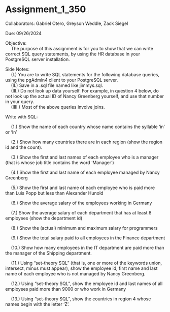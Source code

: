 # Assignment_1_350

Collaborators: Gabriel Otero, Greyson Weddle, Zack Siegel

Due: 09/26/2024

Objective: <br/>
&emsp; The purpose of this assignment is for you to show that we can write correct SQL query statements, by using the HR database in your PostgreSQL server installation.

Side Notes: <br/>
&emsp; (I.) You are to write SQL statements for the following database queries, using the pgAdmin4 client to your PostgreSQL server. <br/>
&emsp; (II.) Save in a .sql file named like jimmys.sql. <br/>
&emsp; (III.) Do not look up data yourself. For example, in question 4 below, do not look up the actual ID of Nancy Greenberg yourself, and use that number in your query. <br/>
&emsp; (IIII.) Most of the above queries involve joins.

Write with SQL: <br/>

&emsp; (1.) Show the name of each country whose name contains the syllable ‘in’ or ‘In’

&emsp; (2.) Show how many countries there are in each region (show the region id and the count).

&emsp; (3.) Show the first and last names of each employee who is a manager (that is whose job title contains the word ‘Manager’)

&emsp; (4.) Show the first and last name of each employee managed by Nancy Greenberg

&emsp; (5.) Show the first and last name of each employee who is paid more than Luis Popp but less than Alexander Hunold

&emsp; (6.) Show the average salary of the employees working in Germany

&emsp; (7.) Show the average salary of each department that has at least 8 employees (show the department id)

&emsp; (8.) Show the (actual) minimum and maximum salary for programmers

&emsp; (9.) Show the total salary paid to all employees in the Finance department

&emsp; (10.) Show how many employees in the IT department are paid more than the manager of the Shipping department.

&emsp; (11.) Using “set-theory SQL” (that is, one or more of the keywords union, intersect, minus must appear), show the employee id, first name and last name of each employee who is not managed by Nancy Greenberg.

&emsp; (12.) Using “set-theory SQL”, show the employee id and last names of all employees paid more
than 9000 or who work in Germany

&emsp; (13.) Using “set-theory SQL”, show the countries in region 4 whose names begin with the letter ‘Z’.




